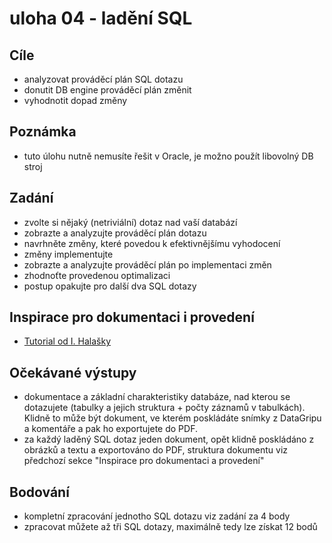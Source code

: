 # uloha 04  - ladění SQL

## Cíle
  - analyzovat prováděcí plán SQL dotazu
  - donutit DB engine prováděcí plán změnit
  - vyhodnotit dopad změny

## Poznámka
  - tuto úlohu nutně nemusíte řešit v Oracle, je možno použít libovolný DB stroj

## Zadání
  - zvolte si nějaký (netriviální) dotaz nad vaší databází
  - zobrazte a analyzujte prováděcí plán dotazu
  - navrhněte změny, které povedou k efektivnějšímu vyhodocení
  - změny implementujte
  - zobrazte a analyzujte prováděcí plán po implementaci změn
  - zhodnoťte provedenou optimalizaci
  - postup opakujte pro další dva SQL dotazy

## Inspirace pro dokumentaci i provedení
  - [Tutorial od I. Halašky](https://courses.fit.cvut.cz/BI-SQL/lectures/08/demo/index.html)


## Očekávané výstupy
  - dokumentace a základní charakteristiky databáze, nad kterou se dotazujete (tabulky a jejich struktura + počty záznamů v tabulkách). Klidně to může být dokument, ve kterém poskládáte snímky z DataGripu a komentáře a pak ho exportujete do PDF.
  - za každý laděný SQL dotaz jeden dokument, opět klidně poskládáno z obrázků a textu a exportováno do PDF, struktura dokumentu viz předchozí sekce "Inspirace pro dokumentaci a provedení"

## Bodování
  - kompletní zpracování jednotho SQL dotazu viz zadání za 4 body
  - zpracovat můžete až tři SQL dotazy, maximálně tedy lze získat 12 bodů


